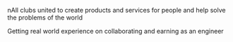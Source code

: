  nAll clubs united to create products and services for people and help solve the problems of the world

Getting real world experience on collaborating and earning as an engineer


